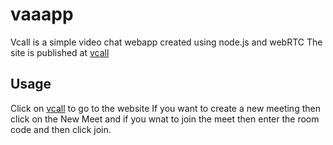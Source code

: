 # vaaapp
Vcall is a simple video chat webapp created using node.js and webRTC
The site is published at [vcall](https://m-vineetha.github.io/vaaapp/)

## Usage
Click on [vcall](https://m-vineetha.github.io/vaaapp/) to go to the website
If you want to create a new meeting then click on the New Meet and if you wnat to join the meet then enter the room code and then click join.
